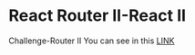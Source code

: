# React Router II-React II

Challenge-Router II
You can see in this [LINK](https://chipper-biscotti-ea27ae.netlify.app)

